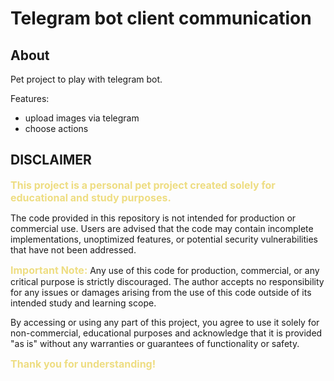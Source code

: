 # Telegram bot client communication

## About
Pet project to play with telegram bot.

Features:
* upload images via telegram
* choose actions

## DISCLAIMER

<span style="color:#EEDD82; font-weight: bold; font-size: 16px;">This project is a personal pet project created solely for educational and study purposes.</span>

The code provided in this repository is not intended for production or commercial use.
Users are advised that the code may contain incomplete implementations, unoptimized features,
or potential security vulnerabilities that have not been addressed.


<span style="color:#EEDD82; font-weight: bold; font-size: 16px;">Important Note:</span> Any use of this code for production, commercial, or any critical purpose is
strictly discouraged. The author accepts no responsibility for any issues or damages arising
from the use of this code outside of its intended study and learning scope.

By accessing or using any part of this project, you agree to use it solely for non-commercial,
educational purposes and acknowledge that it is provided "as is" without any warranties or
guarantees of functionality or safety.

<span style="color:#EEDD82; font-weight: bold; font-size: 16px;">
Thank you for understanding!
</span>
